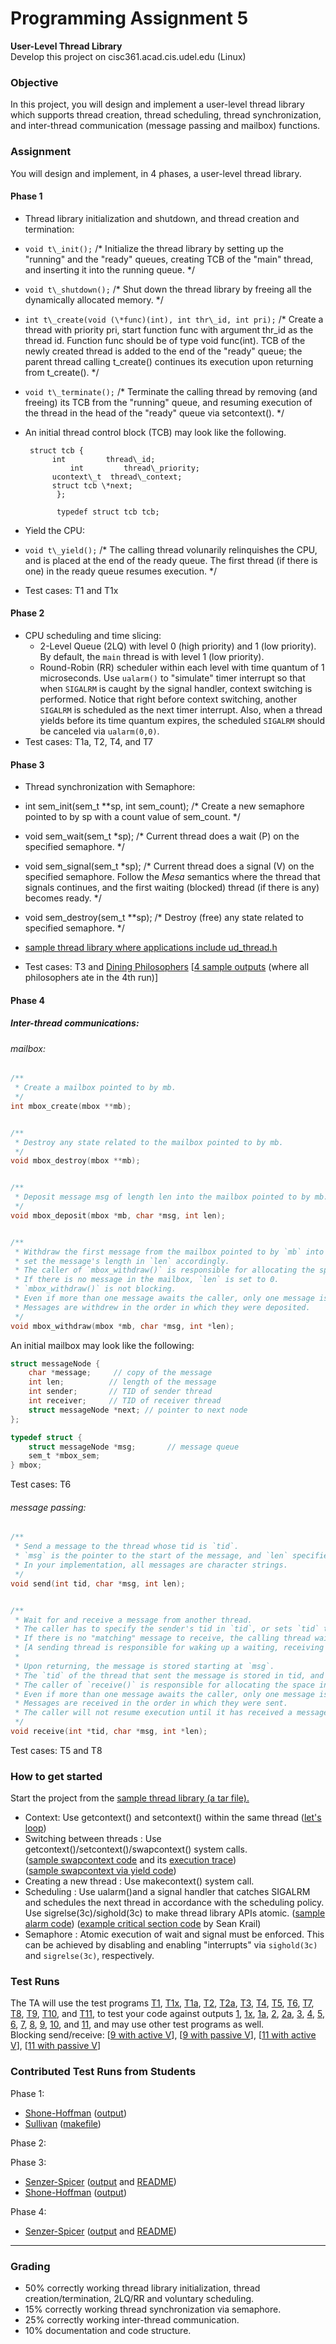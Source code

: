 Programming Assignment 5
========================

**User-Level Thread Library**  
Develop this project on cisc361.acad.cis.udel.edu (Linux)

### Objective

In this project, you will design and implement a user-level thread library which supports thread creation, thread scheduling, thread synchronization, and inter-thread communication (message passing and mailbox) functions.

### Assignment

You will design and implement, in 4 phases, a user-level thread library.

#### Phase 1

*   Thread library initialization and shutdown, and thread creation and termination:

*   `void t\_init();` /\* Initialize the thread library by setting up the "running" and the "ready" queues, creating TCB of the "main" thread, and inserting it into the running queue. \*/
*   `void t\_shutdown();` /\* Shut down the thread library by freeing all the dynamically allocated memory. \*/
*   `int t\_create(void (\*func)(int), int thr\_id, int pri);` /\* Create a thread with priority pri, start function func with argument thr\_id as the thread id. Function func should be of type void func(int). TCB of the newly created thread is added to the end of the "ready" queue; the parent thread calling t\_create() continues its execution upon returning from t\_create(). \*/
*   `void t\_terminate();` /\* Terminate the calling thread by removing (and freeing) its TCB from the "running" queue, and resuming execution of the thread in the head of the "ready" queue via setcontext(). \*/
*   An initial thread control block (TCB) may look like the following.
    ```
     struct tcb {
    	  int         thread\_id;
              int         thread\_priority;
    	  ucontext\_t  thread\_context;
    	  struct tcb \*next;
           };
    
           typedef struct tcb tcb; 
    ```

*   Yield the CPU:

*   `void t\_yield();` /\* The calling thread volunarily relinquishes the CPU, and is placed at the end of the ready queue. The first thread (if there is one) in the ready queue resumes execution. \*/

*   Test cases: T1 and T1x

#### Phase 2

*   CPU scheduling and time slicing:
    * 2-Level Queue (2LQ) with level 0 (high priority) and 1 (low priority). By default, the `main` thread is with level 1 (low priority).
    * Round-Robin (RR) scheduler within each level with time quantum of 1 microseconds. Use `ualarm()` to "simulate" timer interrupt so that when `SIGALRM` is caught by the signal handler, context switching is performed. Notice that right before context switching, another `SIGALRM` is scheduled as the next timer interrupt. Also, when a thread yields before its time quantum expires, the scheduled `SIGALRM` should be canceled via `ualarm(0,0)`.
*   Test cases: T1a, T2, T4, and T7

#### Phase 3

*   Thread synchronization with Semaphore:

*   int sem\_init(sem\_t \*\*sp, int sem\_count); /\* Create a new semaphore pointed to by sp with a count value of sem\_count. \*/
*   void sem\_wait(sem\_t \*sp); /\* Current thread does a wait (P) on the specified semaphore. \*/
*   void sem\_signal(sem\_t \*sp); /\* Current thread does a signal (V) on the specified semaphore. Follow the _Mesa_ semantics where the thread that signals continues, and the first waiting (blocked) thread (if there is any) becomes ready. \*/
*   void sem\_destroy(sem\_t \*\*sp); /\* Destroy (free) any state related to specified semaphore. \*/

*   [sample thread library where applications include ud\_thread.h](UD_Thread_Sem.tar)
*   Test cases: T3 and [Dining Philosophers](philosophers.c) \[[4 sample outputs](p) (where all philosophers ate in the 4th run)\]

#### Phase 4

##### Inter-thread communications:

###### mailbox:

```c
/**
 * Create a mailbox pointed to by mb.
 */
int mbox_create(mbox **mb);


/**
 * Destroy any state related to the mailbox pointed to by mb.
 */
void mbox_destroy(mbox **mb);


/**
 * Deposit message msg of length len into the mailbox pointed to by mb.
 */
void mbox_deposit(mbox *mb, char *msg, int len);


/**
 * Withdraw the first message from the mailbox pointed to by `mb` into `msg` and
 * set the message's length in `len` accordingly.
 * The caller of `mbox_withdraw()` is responsible for allocating the space in which the received message is stored.
 * If there is no message in the mailbox, `len` is set to 0.
 * `mbox_withdraw()` is not blocking.
 * Even if more than one message awaits the caller, only one message is returned per call to `mbox_withdraw()`.
 * Messages are withdrew in the order in which they were deposited.
 */
void mbox_withdraw(mbox *mb, char *msg, int *len);
```

An initial mailbox may look like the following:
    
```c
struct messageNode {
    char *message;     // copy of the message
    int len;          // length of the message
    int sender;       // TID of sender thread
    int receiver;     // TID of receiver thread
    struct messageNode *next; // pointer to next node
};

typedef struct {
    struct messageNode *msg;       // message queue
    sem_t *mbox_sem;
} mbox;
```
 
Test cases: T6

###### message passing:

```c
/**
 * Send a message to the thread whose tid is `tid`.
 * `msg` is the pointer to the start of the message, and `len` specifies the length of the message in bytes.
 * In your implementation, all messages are character strings.
 */
void send(int tid, char *msg, int len);


/**
 * Wait for and receive a message from another thread.
 * The caller has to specify the sender's tid in `tid`, or sets `tid` to 0 if it intends to receive a message sent by any thread.
 * If there is no "matching" message to receive, the calling thread waits (i.e., blocks itself).
 * [A sending thread is responsible for waking up a waiting, receiving thread.]
 *
 * Upon returning, the message is stored starting at `msg`.
 * The `tid` of the thread that sent the message is stored in tid, and the length of the message is stored in `len`.
 * The caller of `receive()` is responsible for allocating the space in which the message is stored.
 * Even if more than one message awaits the caller, only one message is returned per call to `receive()`.
 * Messages are received in the order in which they were sent.
 * The caller will not resume execution until it has received a message (blocking receive).
 */
void receive(int *tid, char *msg, int *len);
```

Test cases: T5 and T8

### How to get started

Start the project from the [sample thread library (a tar file).](UD_Thread.tar)

*   Context: Use getcontext() and setcontext() within the same thread ([let's loop](loop.c))
*   Switching between threads : Use getcontext()/setcontext()/swapcontext() system calls.  
    ([sample swapcontext code](swapcontext.c) and its [execution trace](swapcontext.pdf))  
    ([sample swapcontext via yield code](swapcontext-yield.c))
*   Creating a new thread : Use makecontext() system call.
*   Scheduling : Use ualarm()and a signal handler that catches SIGALRM and schedules the next thread in accordance with the scheduling policy. Use sigrelse(3c)/sighold(3c) to make thread library APIs atomic. ([sample alarm code](test_alarm.c)) ([example critical section code](interrupts.c) by Sean Krail)
*   Semaphore : Atomic execution of wait and signal must be enforced. This can be achieved by disabling and enabling "interrupts" via `sighold(3c)` and `sigrelse(3c)`, respectively.

### Test Runs

The TA will use the test programs [T1](test01.c), [T1x](test01x.c), [T1a](test01a.c), [T2](test02.c), [T2a](test02a.c), [T3](test03.c), [T4](test04.c), [T5](test05.c), [T6](test06.c), [T7](test07.c), [T8](test08.c), [T9](test09.c), [T10](test10.c), and [T11](test11.c), to test your code against outputs [1](1), [1x](1x), [1a](1a.Chris_Meyer), [2](2), [2a](2a), [3](3), [4](4), [5](5), [6](6), [7](7), [8](8), [9](9), [10](10), and [11](11), and may use other test programs as well.  
Blocking send/receive: \[[9 with active V](9.active)\], \[[9 with passive V](9.passive)\], \[[11 with active V](11.active)\], \[[11 with passive V](11.passive)\]

### Contributed Test Runs from Students

Phase 1:

*   [Shone-Hoffman](mytest.c) ([output](mytest_output.txt))
*   [Sullivan](Tfib.c) ([makefile](src/Makefile))

Phase 2:

Phase 3:

*   [Senzer-Spicer](TSS.c) ([output](TSSOutput.txt) and [README](README.TSS))
*   [Shone-Hoffman](3test.c) ([output](3test_output.txt))

Phase 4:

*   [Senzer-Spicer](SenzerSpicerMailbox.c) ([output](SSP4Output.txt) and [README](README.SSmbox))

* * *

### Grading

*   50% correctly working thread library initialization, thread creation/termination, 2LQ/RR and voluntary scheduling.
*   15% correctly working thread synchronization via semaphore.
*   25% correctly working inter-thread communication.
*   10% documentation and code structure.